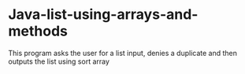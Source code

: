 # Java-list-using-arrays-and-methods
This program asks the user for a list input, denies a duplicate and then outputs the list using sort array
